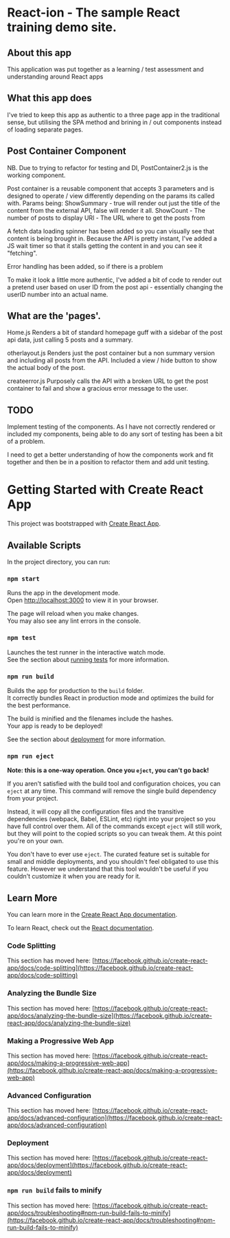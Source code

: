 # React-ion - The sample React training demo site.

## About this app

This application was put together as a learning / test assessment and understanding around React apps

## What this app does

I've tried to keep this app as authentic to a three page app in the traditional sense, but utilising the SPA method and brining in / out components instead of loading separate pages.

## Post Container Component 

NB. Due to trying to refactor for testing and DI, PostContainer2.js is the working component. 

Post container is a reusable component that accepts 3 parameters and is designed to operate / view differently depending on the params its called with. 
Params being:
ShowSummary - true will render out just the title of the content from the external API, false will render it all.
ShowCount - The number of posts to display 
URl - The URL where to get the posts from

A fetch data loading spinner has been added so you can visually see that content is being brought in. Because the API is pretty instant, I've added a JS wait timer so that it stalls getting the content in and you can see it "fetching".

Error handling has been added, so if there is a problem

To make it look a little more authentic, I've added a bit of code to render out a pretend user based on user ID from the post api - essentially changing the userID number into an actual name.  

## What are the 'pages'.
Home.js
Renders a bit of standard homepage guff with a sidebar of the post api data, just calling 5 posts and a summary.

otherlayout.js
Renders just the post container but a non summary version and including all posts from the API. Included a view / hide button to show the actual body of the post. 

createerror.js 
Purposely calls the API with a broken URL to get the post container to fail and show a gracious error message to the user.

## TODO
Implement testing of the components. As I have not correctly rendered or included my components, being able to do any sort of testing has been a bit of a problem.

I need to get a better understanding of how the components work and fit together and then be in a position to refactor them and add unit testing.




# Getting Started with Create React App

This project was bootstrapped with [Create React App](https://github.com/facebook/create-react-app).

## Available Scripts

In the project directory, you can run:

### `npm start`

Runs the app in the development mode.\
Open [http://localhost:3000](http://localhost:3000) to view it in your browser.

The page will reload when you make changes.\
You may also see any lint errors in the console.

### `npm test`

Launches the test runner in the interactive watch mode.\
See the section about [running tests](https://facebook.github.io/create-react-app/docs/running-tests) for more information.

### `npm run build`

Builds the app for production to the `build` folder.\
It correctly bundles React in production mode and optimizes the build for the best performance.

The build is minified and the filenames include the hashes.\
Your app is ready to be deployed!

See the section about [deployment](https://facebook.github.io/create-react-app/docs/deployment) for more information.

### `npm run eject`

**Note: this is a one-way operation. Once you `eject`, you can't go back!**

If you aren't satisfied with the build tool and configuration choices, you can `eject` at any time. This command will remove the single build dependency from your project.

Instead, it will copy all the configuration files and the transitive dependencies (webpack, Babel, ESLint, etc) right into your project so you have full control over them. All of the commands except `eject` will still work, but they will point to the copied scripts so you can tweak them. At this point you're on your own.

You don't have to ever use `eject`. The curated feature set is suitable for small and middle deployments, and you shouldn't feel obligated to use this feature. However we understand that this tool wouldn't be useful if you couldn't customize it when you are ready for it.

## Learn More

You can learn more in the [Create React App documentation](https://facebook.github.io/create-react-app/docs/getting-started).

To learn React, check out the [React documentation](https://reactjs.org/).

### Code Splitting

This section has moved here: [https://facebook.github.io/create-react-app/docs/code-splitting](https://facebook.github.io/create-react-app/docs/code-splitting)

### Analyzing the Bundle Size

This section has moved here: [https://facebook.github.io/create-react-app/docs/analyzing-the-bundle-size](https://facebook.github.io/create-react-app/docs/analyzing-the-bundle-size)

### Making a Progressive Web App

This section has moved here: [https://facebook.github.io/create-react-app/docs/making-a-progressive-web-app](https://facebook.github.io/create-react-app/docs/making-a-progressive-web-app)

### Advanced Configuration

This section has moved here: [https://facebook.github.io/create-react-app/docs/advanced-configuration](https://facebook.github.io/create-react-app/docs/advanced-configuration)

### Deployment

This section has moved here: [https://facebook.github.io/create-react-app/docs/deployment](https://facebook.github.io/create-react-app/docs/deployment)

### `npm run build` fails to minify

This section has moved here: [https://facebook.github.io/create-react-app/docs/troubleshooting#npm-run-build-fails-to-minify](https://facebook.github.io/create-react-app/docs/troubleshooting#npm-run-build-fails-to-minify)
